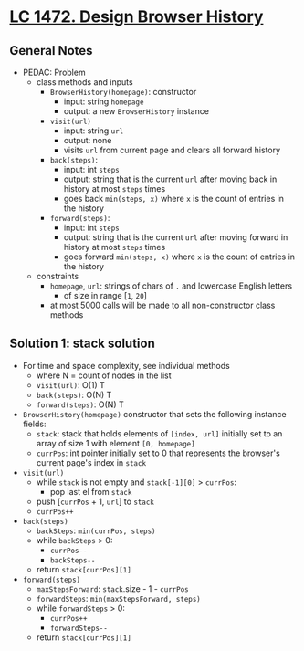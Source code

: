 # [LC 1472. Design Browser History](https://leetcode.com/problems/design-browser-history/)

## General Notes

- PEDAC: Problem
  - class methods and inputs
    - `BrowserHistory(homepage)`: constructor
      - input: string `homepage`
      - output: a new `BrowserHistory` instance
    - `visit(url)`
      - input: string `url`
      - output: none
      - visits `url` from current page and clears all forward history
    - `back(steps)`:
      - input: int `steps`
      - output: string that is the current `url` after moving back in history at most `steps` times
      - goes back `min(steps, x)` where `x` is the count of entries in the history
    - `forward(steps)`:
      - input: int `steps`
      - output: string that is the current `url` after moving forward in history at most `steps` times
      - goes forward `min(steps, x)` where `x` is the count of entries in the history
  - constraints
    - `homepage`, `url`: strings of chars of `.` and lowercase English letters
      - of size in range \[`1`, `20`]
    - at most 5000 calls will be made to all non-constructor class methods

## Solution 1: stack solution

- For time and space complexity, see individual methods
  - where N = count of nodes in the list
  - `visit(url)`: O(1) T
  - `back(steps)`: O(N) T
  - `forward(steps)`: O(N) T
- `BrowserHistory(homepage)` constructor that sets the following instance fields:
  - `stack`: stack that holds elements of `[index, url]` initially set to an array of size 1 with element `[0, homepage]`
  - `currPos`: int pointer initially set to 0 that represents the browser's current page's index in `stack`
- `visit(url)`
  - while `stack` is not empty and `stack[-1][0]` > `currPos`:
    - pop last el from `stack`
  - push [`currPos` + 1, `url`] to `stack`
  - `currPos++`
- `back(steps)`
  - `backSteps`: `min(currPos, steps)`
  - while `backSteps` > 0:
    - `currPos--`
    - `backSteps--`
  - return `stack[currPos][1]`
- `forward(steps)`
  - `maxStepsForward`: `stack`.size - 1 - `currPos`
  - `forwardSteps`: `min(maxStepsForward, steps)`
  - while `forwardSteps` > 0:
    - `currPos++`
    - `forwardSteps--`
  - return `stack[currPos][1]`
